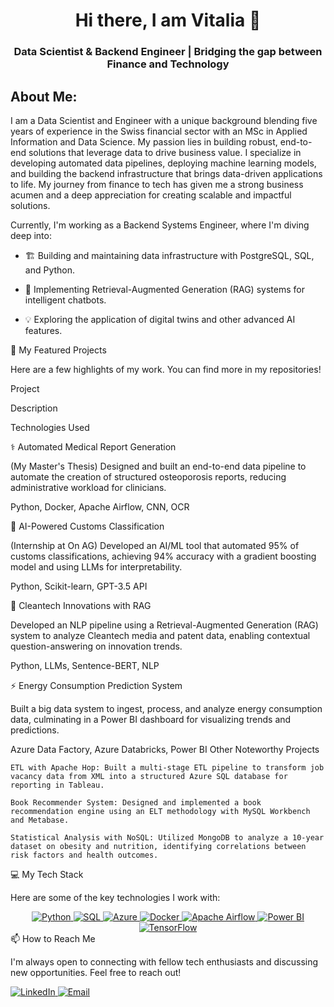 <h1 align="center">Hi there, I am Vitalia 👋</h1>
<h3 align="center">Data Scientist & Backend Engineer | Bridging the gap between Finance and Technology</h3>

## About Me: 
I am a Data Scientist and Engineer with a unique background blending five years of experience in the Swiss financial sector with an MSc in Applied Information and Data Science. My passion lies in building robust, end-to-end solutions that leverage data to drive business value. I specialize in developing automated data pipelines, deploying machine learning models, and building the backend infrastructure that brings data-driven applications to life. My journey from finance to tech has given me a strong business acumen and a deep appreciation for creating scalable and impactful solutions.

Currently, I'm working as a Backend Systems Engineer, where I'm diving deep into:

* 🏗️ Building and maintaining data infrastructure with PostgreSQL, SQL, and Python.

* 🤖 Implementing Retrieval-Augmented Generation (RAG) systems for intelligent chatbots.

* 💡 Exploring the application of digital twins and other advanced AI features.


🚀 My Featured Projects

Here are a few highlights of my work. You can find more in my repositories!

Project
	

Description
	

Technologies Used

⚕️ Automated Medical Report Generation
	

(My Master's Thesis) Designed and built an end-to-end data pipeline to automate the creation of structured osteoporosis reports, reducing administrative workload for clinicians.
	

Python, Docker, Apache Airflow, CNN, OCR

🤖 AI-Powered Customs Classification
	

(Internship at On AG) Developed an AI/ML tool that automated 95% of customs classifications, achieving 94% accuracy with a gradient boosting model and using LLMs for interpretability.
	

Python, Scikit-learn, GPT-3.5 API

🔬 Cleantech Innovations with RAG
	

Developed an NLP pipeline using a Retrieval-Augmented Generation (RAG) system to analyze Cleantech media and patent data, enabling contextual question-answering on innovation trends.
	

Python, LLMs, Sentence-BERT, NLP

⚡ Energy Consumption Prediction System
	

Built a big data system to ingest, process, and analyze energy consumption data, culminating in a Power BI dashboard for visualizing trends and predictions.
	

Azure Data Factory, Azure Databricks, Power BI
Other Noteworthy Projects

    ETL with Apache Hop: Built a multi-stage ETL pipeline to transform job vacancy data from XML into a structured Azure SQL database for reporting in Tableau.

    Book Recommender System: Designed and implemented a book recommendation engine using an ELT methodology with MySQL Workbench and Metabase.

    Statistical Analysis with NoSQL: Utilized MongoDB to analyze a 10-year dataset on obesity and nutrition, identifying correlations between risk factors and health outcomes.

💻 My Tech Stack

Here are some of the key technologies I work with:

<div align="center">
<a href="#">
<img src="https://www.google.com/search?q=https://img.shields.io/badge/Python-3776AB%3Fstyle%3Dfor-the-badge%26logo%3Dpython%26logoColor%3Dwhite" alt="Python" />
</a>
<a href="#">
<img src="https://www.google.com/search?q=https://img.shields.io/badge/SQL-025E8C%3Fstyle%3Dfor-the-badge%26logo%3Dpostgresql%26logoColor%3Dwhite" alt="SQL" />
</a>
<a href="#">
<img src="https://www.google.com/search?q=https://img.shields.io/badge/Azure-0078D4%3Fstyle%3Dfor-the-badge%26logo%3Dmicrosoftazure%26logoColor%3Dwhite" alt="Azure" />
</a>
<a href="#">
<img src="https://www.google.com/search?q=https://img.shields.io/badge/Docker-2496ED%3Fstyle%3Dfor-the-badge%26logo%3Ddocker%26logoColor%3Dwhite" alt="Docker" />
</a>
<a href="#">
<img src="https://www.google.com/search?q=https://img.shields.io/badge/Apache_Airflow-017CEE%3Fstyle%3Dfor-the-badge%26logo%3Dapacheairflow%26logoColor%3Dwhite" alt="Apache Airflow" />
</a>
<a href="#">
<img src="https://www.google.com/search?q=https://img.shields.io/badge/Power_BI-F2C811%3Fstyle%3Dfor-the-badge%26logo%3Dpowerbi%26logoColor%3Dblack" alt="Power BI" />
</a>
<a href="#">
<img src="https://img.shields.io/badge/TensorFlow-FF6F00?style=for-the-badge&logo=tensorflow&logoColor=white" alt="TensorFlow" />
</a>
</div>
📫 How to Reach Me

I'm always open to connecting with fellow tech enthusiasts and discussing new opportunities. Feel free to reach out!

<p align="left">
<a href="https://www.google.com/search?q=https://www.linkedin.com/in/your-linkedin-profile/" target="_blank">
<img src="https://www.google.com/search?q=https://img.shields.io/badge/LinkedIn-0077B5%3Fstyle%3Dfor-the-badge%26logo%3Dlinkedin%26logoColor%3Dwhite" alt="LinkedIn"/>
</a>
<a href="mailto:your.email@example.com">
<img src="https://www.google.com/search?q=https://img.shields.io/badge/Email-D14836%3Fstyle%3Dfor-the-badge%26logo%3Dgmail%26logoColor%3Dwhite" alt="Email"/>
</a>
</p>
